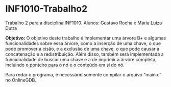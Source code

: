 # INF1010-Trabalho2
Trabalho 2 para a disciplina INF1010.
Alunos: Gustavo Rocha e Maria Luiza Dutra

**Objetivo:**
O objetivo deste trabalho é implementar uma árvore B+ e algumas funcionalidades sobre essa árvore, como a inserção de uma chave, o que pode promover a cisão, e a exclusão de uma chave, o que pode causar a concatenação e a redistribuição. Além disso, também será implementada a funcionalidade de buscar uma chave e a de imprimir a árvore completa, incluindo o ponteiro para o nó e o conteúdo em si do nó.

Para rodar o programa, é necessário somente compilar o arquivo “main.c” no OnlineGDB.
